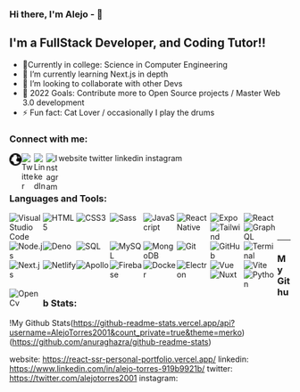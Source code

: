 
### Hi there, I'm Alejo - 👋 

## I'm a FullStack Developer, and Coding Tutor!!

- 🚀Currently in college: Science in Computer Engineering
- 🌱 I’m currently learning Next.js in depth
- 👯 I’m looking to collaborate with other Devs
- 🥅 2022 Goals: Contribute more to Open Source projects / Master Web 3.0 development 
- ⚡ Fun fact: Cat Lover / occasionally I play the drums

### Connect with me:

<img align="left" alt="https://react-ssr-personal-portfolio.vercel.app/" width="22px" src="https://raw.githubusercontent.com/iconic/open-iconic/master/svg/globe.svg" />website
<img align="left" alt="Twitter" width="22px" src="https://cdn.jsdelivr.net/npm/simple-icons@v3/icons/twitter.svg" />twitter
<img align="left" alt="LinkedIn" width="22px" src="https://cdn.jsdelivr.net/npm/simple-icons@v3/icons/linkedin.svg" />linkedin
<img align="left" alt="Instagram" width="22px" src="https://cdn.jsdelivr.net/npm/simple-icons@v3/icons/instagram.svg" />instagram

<br />

### Languages and Tools:

<img align="left" alt="Visual Studio Code" width="60px" src="ttps://img.shields.io/badge/Visual_Studio_Code-0078D4?style=for-the-badge&logo=visual%20studio%20code&logoColor=white" />
<img align="left" alt="HTML5" width="60px" src="https://img.shields.io/badge/HTML5-E34F26?style=for-the-badge&logo=html5&logoColor=white" />
<img align="left" alt="CSS3" width="60px" src="https://img.shields.io/badge/CSS3-1572B6?style=for-the-badge&logo=css3&logoColor=white" />
<img align="left" alt="Sass" width="60px" src="https://img.shields.io/badge/Sass-CC6699?style=for-the-badge&logo=sass&logoColor=white" />
<img align="left" alt="JavaScript" width="60px" src="https://img.shields.io/badge/JavaScript-323330?style=for-the-badge&logo=javascript&logoColor=F7DF1E" />
<img align="left" alt="React Native" width="60px" src="https://img.shields.io/badge/React_Native-20232A?style=for-the-badge&logo=react&logoColor=61DAFB" />
<img align="left" alt="Expo" width="60px" src="https://img.shields.io/badge/Expo-1B1F23?style=for-the-badge&logo=expo&logoColor=white" />
<img align="left" alt="React" width="60px" src="https://img.shields.io/badge/React-20232A?style=for-the-badge&logo=react&logoColor=61DAFB" />
<img align="left" alt="Tailwind" width="60px" src="https://img.shields.io/badge/Tailwind_CSS-38B2AC?style=for-the-badge&logo=tailwind-css&logoColor=white" />
<img align="left" alt="GraphQL" width="60px" src="https://img.shields.io/badge/GraphQl-E10098?style=for-the-badge&logo=graphql&logoColor=white" />
<img align="left" alt="Node.js" width="60px" src="https://img.shields.io/badge/Node.js-339933?style=for-the-badge&logo=nodedotjs&logoColor=white" />
<img align="left" alt="Deno" width="60px" src="https://img.shields.io/badge/Deno-464647?style=for-the-badge&logo=deno&logoColor=white" />
<img align="left" alt="SQL" width="60px" src="https://img.shields.io/badge/Microsoft_SQL_Server-CC2927?style=for-the-badge&logo=microsoft-sql-server&logoColor=white" />
<img align="left" alt="MySQL" width="60px" src="https://img.shields.io/badge/MySQL-005C84?style=for-the-badge&logo=mysql&logoColor=white" />
<img align="left" alt="MongoDB" width="60px" src="https://img.shields.io/badge/MongoDB-4EA94B?style=for-the-badge&logo=mongodb&logoColor=white" />
<img align="left" alt="Git" width="60px" src="https://img.shields.io/badge/GIT-E44C30?style=for-the-badge&logo=git&logoColor=white" />
<img align="left" alt="GitHub" width="60px" src="https://img.shields.io/badge/GitHub-100000?style=for-the-badge&logo=github&logoColor=white" />
<img align="left" alt="Terminal" width="60px" src="ttps://img.shields.io/badge/windows%20terminal-4D4D4D?style=for-the-badge&logo=windows%20terminal&logoColor=white" />
<img align="left" alt="Next.js" width="60px" src="https://img.shields.io/badge/next.js-000000?style=for-the-badge&logo=nextdotjs&logoColor=white" />
<img align="left" alt="Netlify" width="60px" src="https://img.shields.io/badge/Netlify-00C7B7?style=for-the-badge&logo=netlify&logoColor=white" />
<img align="left" alt="Apollo" width="60px" src="https://img.shields.io/badge/Apollo%20GraphQL-311C87?&style=for-the-badge&logo=Apollo%20GraphQL&logoColor=white" />
<img align="left" alt="Firebase" width="60px" src="https://img.shields.io/badge/firebase-ffca28?style=for-the-badge&logo=firebase&logoColor=black" />
<img align="left" alt="Docker" width="60px" src="https://img.shields.io/badge/Docker-2CA5E0?style=for-the-badge&logo=docker&logoColor=white" />
<img align="left" alt="Electron" width="60px" src="https://img.shields.io/badge/Electron-2B2E3A?style=for-the-badge&logo=electron&logoColor=9FEAF9" />
<img align="left" alt="Vue" width="60px" src="https://img.shields.io/badge/Vue.js-35495E?style=for-the-badge&logo=vuedotjs&logoColor=4FC08D" />
<img align="left" alt="Vite" width="60px" src="https://img.shields.io/badge/Vite-B73BFE?style=for-the-badge&logo=vite&logoColor=FFD62E" />
<img align="left" alt="Nuxt" width="60px" src="https://img.shields.io/badge/nuxt.js-00C58E?style=for-the-badge&logo=nuxtdotjs&logoColor=white" />
<img align="left" alt="Python" width="60px" src="https://img.shields.io/badge/Python-FFD43B?style=for-the-badge&logo=python&logoColor=darkgreen" />
<img align="left" alt="OpenCv" width="60px" src="https://img.shields.io/badge/OpenCV-27338e?style=for-the-badge&logo=OpenCV&logoColor=white" />



<br />
<br />

---

### My Github Stats:

!My Github Stats(https://github-readme-stats.vercel.app/api?username=AlejoTorres2001&count_private=true&theme=merko)(https://github.com/anuraghazra/github-readme-stats)







website: https://react-ssr-personal-portfolio.vercel.app/
linkedin: https://www.linkedin.com/in/alejo-torres-919b9921b/
twitter: https://twitter.com/alejotorres2001
instagram: 
